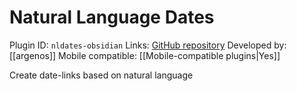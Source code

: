 # Natural Language Dates

Plugin ID: `nldates-obsidian`
Links: [GitHub repository](https://github.com/argenos/nldates-obsidian)
Developed by: [[argenos]]
Mobile compatible: [[Mobile-compatible plugins|Yes]]

Create date-links based on natural language
